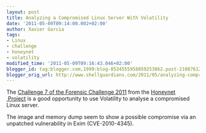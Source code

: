 ```yaml
---
layout: post
title: Analyzing a Compromised Linux Server With Volatility
date: '2011-05-09T09:14:00.002+02:00'
author: Xavier Garcia
tags:
- Linux
- challenge
- honeynet
- volatility
modified_time: '2011-05-09T09:16:43.046+02:00'
blogger_id: tag:blogger.com,1999:blog-8534555958859253862.post-2108761295159391860
blogger_orig_url: http://www.shellguardians.com/2011/05/analyzing-compromised-linux-server-with.html
---
```

The [Challenge 7 of the Forensic Challenge 2011](http://www.honeynet.org/challenges/2011_7_compromised_server) from the [Honeynet  Project](http://www.honeynet.org/) is a good opportunity to use Volatility to analyse a compromised Linux server.

The image and memory dump seem to show a possible compromise via an unpatched vulnerability in Exim (CVE-2010-4345).
